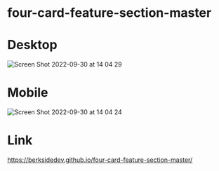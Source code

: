 # four-card-feature-section-master

# Desktop
![Screen Shot 2022-09-30 at 14 04 29](https://user-images.githubusercontent.com/73247644/193256855-6e527969-6695-4cca-9161-74a7980b4a79.png)


# Mobile
![Screen Shot 2022-09-30 at 14 04 24](https://user-images.githubusercontent.com/73247644/193256872-96ce60c2-dc0f-4370-a939-761612259cd9.png)


# Link
https://berksidedev.github.io/four-card-feature-section-master/
